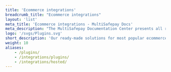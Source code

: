 ```yaml
---
title: 'Ecommerce integrations'
breadcrumb_title: "Ecommerce integrations"
layout: 'list'
meta_title: 'Ecommerce integrations - MultiSafepay Docs'
meta_description: "The MultiSafepay Documentation Center presents all relevant information about our Plugins and API. You can also find support pages for payment methods, tools and general questions as well as the contact details of our Support and Integration Teams."
logo: '/svgs/Plugins.svg'
short_description: 'Our ready-made solutions for most popular ecommerce platforms'
weight: 10
aliases: 
    - /plugins/
    - /integrations/plugins/
    - /integrations/hosted/
---
```

